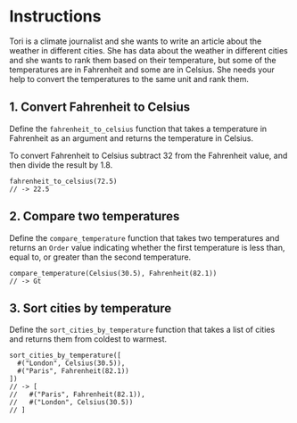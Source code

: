 # Instructions

Tori is a climate journalist and she wants to write an article about the weather in different cities. She has data about the weather in different cities and she wants to rank them based on their temperature, but some of the temperatures are in Fahrenheit and some are in Celsius. She needs your help to convert the temperatures to the same unit and rank them.

## 1. Convert Fahrenheit to Celsius

Define the `fahrenheit_to_celsius` function that takes a temperature in Fahrenheit as an argument and returns the temperature in Celsius.

To convert Fahrenheit to Celsius subtract 32 from the Fahrenheit value, and then divide the result by 1.8.

```gleam
fahrenheit_to_celsius(72.5)
// -> 22.5
```

## 2. Compare two temperatures

Define the `compare_temperature` function that takes two temperatures and returns an `Order` value indicating whether the first temperature is less than, equal to, or greater than the second temperature.

```gleam
compare_temperature(Celsius(30.5), Fahrenheit(82.1))
// -> Gt
```

## 3. Sort cities by temperature

Define the `sort_cities_by_temperature` function that takes a list of cities and returns them from coldest to warmest.

```gleam
sort_cities_by_temperature([
  #("London", Celsius(30.5)),
  #("Paris", Fahrenheit(82.1))
])
// -> [
//   #("Paris", Fahrenheit(82.1)),
//   #("London", Celsius(30.5))
// ]
```
